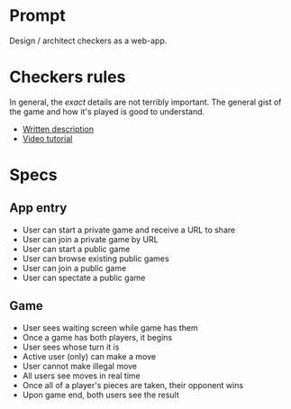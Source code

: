 # Prompt

Design / architect checkers as a web-app.

# Checkers rules

In general, the *exact* details are not terribly important. The general gist of the game and how it's played is good to understand.

- [Written description](http://www.darkfish.com/checkers/rules.html)
- [Video tutorial](https://youtu.be/SuQY1_fCVsA)

# Specs

## App entry

- User can start a private game and receive a URL to share
- User can join a private game by URL
- User can start a public game
- User can browse existing public games
- User can join a public game
- User can spectate a public game

## Game

- User sees waiting screen while game has them
- Once a game has both players, it begins
- User sees whose turn it is
- Active user (only) can make a move
- User cannot make illegal move
- All users see moves in real time
- Once all of a player's pieces are taken, their opponent wins
- Upon game end, both users see the result
